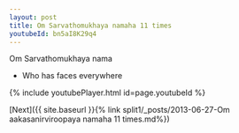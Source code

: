 ```yaml
---
layout: post
title: Om Sarvathomukhaya namaha 11 times
youtubeId: bn5aI8K29q4
---
```

 
 
Om Sarvathomukhaya nama 
 
 -  Who has faces everywhere 
 
  
 
  
 
 
 
 
 
 


{% include youtubePlayer.html id=page.youtubeId %}
 
[Next]({{ site.baseurl }}{% link  split1/_posts/2013-06-27-Om aakasanirviroopaya namaha 11 times.md%})
 
